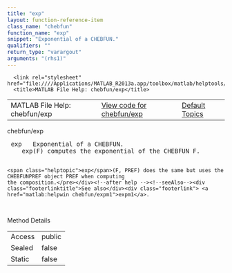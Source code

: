 ```yaml
---
title: "exp"
layout: function-reference-item
class_name: "chebfun"
function_name: "exp"
snippet: "Exponential of a CHEBFUN."
qualifiers: ""
return_type: "varargout"
arguments: "(rhs1)"
---
```


<html>
   <head>
      <meta http-equiv="Content-Type" content="text/html; charset=utf-8">
   
      <link rel="stylesheet" href="file:////Applications/MATLAB_R2013a.app/toolbox/matlab/helptools/private/helpwin.css">
      <title>MATLAB File Help: chebfun/exp</title>
   </head>
   <body>
      <!--Single-page help-->
      <table border="0" cellspacing="0" width="100%">
         <tr class="subheader">
            <td class="headertitle">MATLAB File Help: chebfun/exp</td>
            <td class="subheader-left"><a href="matlab:edit chebfun/exp">View code for chebfun/exp</a></td>
            <td class="subheader-right"><a href="matlab:helpwin">Default Topics</a></td>
         </tr>
      </table>
      <div class="title">chebfun/exp</div>
      <div class="helptext"><pre><!--helptext --> <span class="helptopic">exp</span>   Exponential of a CHEBFUN.
    <span class="helptopic">exp</span>(F) computes the exponential of the CHEBFUN F.
 
    <span class="helptopic">exp</span>(F, PREF) does the same but uses the CHEBFUNPREF object PREF when computing
    the composition.</pre></div><!--after help --><!--seeAlso--><div class="footerlinktitle">See also</div><div class="footerlink"> <a href="matlab:helpwin chebfun/expm1">expm1</a>.
</div>
      <!--Method-->
      <div class="sectiontitle">Method Details</div>
      <table class="class-details">
         <tr>
            <td class="class-detail-label">Access</td>
            <td>public</td>
         </tr>
         <tr>
            <td class="class-detail-label">Sealed</td>
            <td>false</td>
         </tr>
         <tr>
            <td class="class-detail-label">Static</td>
            <td>false</td>
         </tr>
      </table>
   </body>
</html>

